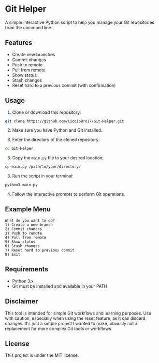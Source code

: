 # Git Helper

A simple interactive Python script to help you manage your Git repositories from the command line.

## Features
- Create new branches
- Commit changes
- Push to remote
- Pull from remote
- Show status
- Stash changes
- Reset hard to a previous commit (with confirmation)

## Usage

1. Clone or download this repository:
```bash
git clone https://github.com/CiccioBro17/Git-Helper.git
```

2. Make sure you have Python and Git installed.

3. Enter the directory of the cloned repository:
```bash
cd Git-Helper
```

3. Copy the ```main.py``` file to your desired location:
```bash
cp main.py /path/to/your/directory/
```

3. Run the script in your terminal:
```bash
python3 main.py
```

4. Follow the interactive prompts to perform Git operations.

## Example Menu
```
What do you want to do?
1) Create a new branch
2) Commit changes
3) Push to remote
4) Pull from remote
5) Show status
6) Stash changes
7) Reset hard to previous commit
8) Exit
```

## Requirements
- Python 3.x
- Git must be installed and available in your PATH

## Disclaimer
This tool is intended for simple Git workflows and learning purposes. Use with caution, especially when using the reset feature, as it can discard changes. It's just a simple project I wanted to make, obviusly not a replacement for more complex Git tools or workflows.

## License

This project is under the MIT license.
